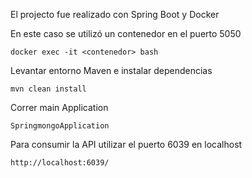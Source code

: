 El projecto fue realizado con Spring Boot y Docker

En este caso se utilizó un contenedor en el puerto 5050

```docker exec -it <contenedor> bash```

Levantar entorno Maven e instalar dependencias

```mvn clean install```

Correr main Application

```SpringmongoApplication```

Para consumir la API utilizar el puerto 6039 en localhost

```http://localhost:6039/```